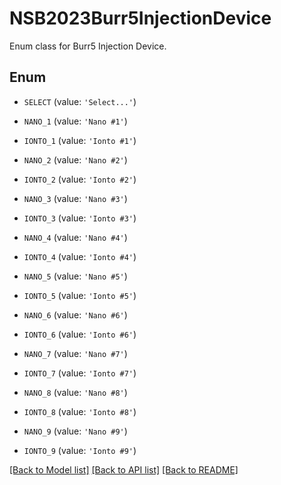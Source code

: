 # NSB2023Burr5InjectionDevice

Enum class for Burr5 Injection Device.

## Enum

* `SELECT` (value: `'Select...'`)

* `NANO_1` (value: `'Nano #1'`)

* `IONTO_1` (value: `'Ionto #1'`)

* `NANO_2` (value: `'Nano #2'`)

* `IONTO_2` (value: `'Ionto #2'`)

* `NANO_3` (value: `'Nano #3'`)

* `IONTO_3` (value: `'Ionto #3'`)

* `NANO_4` (value: `'Nano #4'`)

* `IONTO_4` (value: `'Ionto #4'`)

* `NANO_5` (value: `'Nano #5'`)

* `IONTO_5` (value: `'Ionto #5'`)

* `NANO_6` (value: `'Nano #6'`)

* `IONTO_6` (value: `'Ionto #6'`)

* `NANO_7` (value: `'Nano #7'`)

* `IONTO_7` (value: `'Ionto #7'`)

* `NANO_8` (value: `'Nano #8'`)

* `IONTO_8` (value: `'Ionto #8'`)

* `NANO_9` (value: `'Nano #9'`)

* `IONTO_9` (value: `'Ionto #9'`)

[[Back to Model list]](../README.md#documentation-for-models) [[Back to API list]](../README.md#documentation-for-api-endpoints) [[Back to README]](../README.md)


